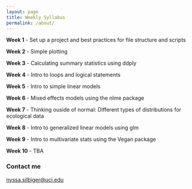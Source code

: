 ```yaml
---
layout: page
title: Weekly Syllabus
permalink: /about/
---
```


**Week 1** - Set up a project and best practices for file structure and scripts

**Week 2** - Simple plotting

**Week 3** - Calculating summary statistics using ddply

**Week 4** - Intro to loops and logical statements 

**Week 5** - Intro to simple linear models 

**Week 6** - Mixed effects models using the nlme package

**Week 7** - Thinking ouside of normal: Different types of distributions for ecological data

**Week 8** -  Intro to generalized linear models using glm

**Week 9** - Intro to multivariate stats using the Vegan package

**Week 10** - TBA


### Contact me

[nyssa.silbiger@uci.edu](mailto:nyssa.silbiger@uci.edu)
